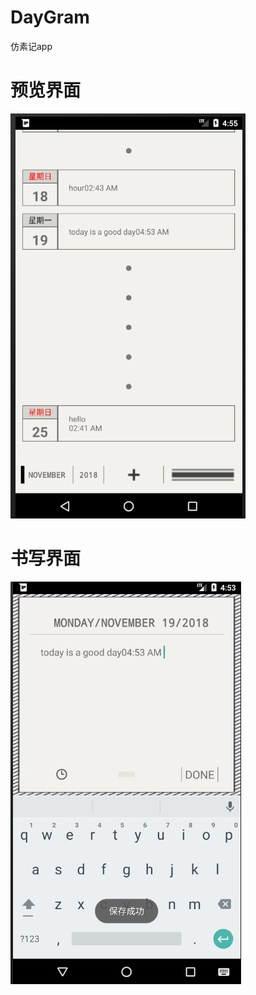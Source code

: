 # DayGram
仿素记app

# 预览界面  

![](https://github.com/RedRin/DayGram/blob/master/imgs/main.PNG)


# 书写界面  

![](https://github.com/RedRin/DayGram/blob/master/imgs/edit.PNG)
